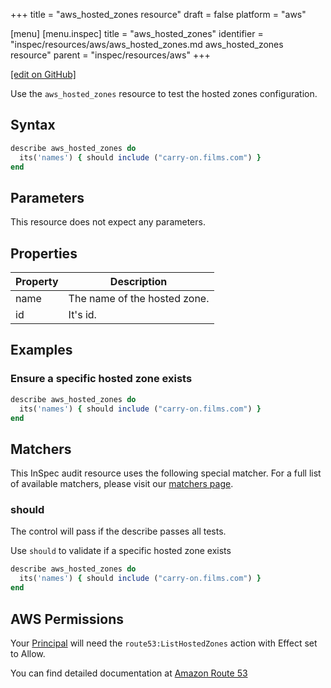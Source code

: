 +++
title = "aws_hosted_zones resource"
draft = false
platform = "aws"

[menu]
  [menu.inspec]
    title = "aws_hosted_zones"
    identifier = "inspec/resources/aws/aws_hosted_zones.md aws_hosted_zones resource"
    parent = "inspec/resources/aws"
+++

[\[edit on GitHub\]](https://github.com/inspec/inspec-aws/blob/master/docs/resources/aws_hosted_zones.md)

Use the `aws_hosted_zones` resource to test the hosted zones configuration.

## Syntax

```ruby
describe aws_hosted_zones do
  its('names') { should include ("carry-on.films.com") }
end
```

## Parameters

This resource does not expect any parameters.

## Properties

| Property | Description                  |
| -------- | ---------------------------- |
| name     | The name of the hosted zone. |
| id       | It's id.                     |

## Examples

### Ensure a specific hosted zone exists

```ruby
describe aws_hosted_zones do
  its('names') { should include ("carry-on.films.com") }
end
```

## Matchers

This InSpec audit resource uses the following special matcher. For a full list
of available matchers, please visit our [matchers page](/inspec/matchers/).

### should

The control will pass if the describe passes all tests.

Use `should` to validate if a specific hosted zone exists

```ruby
describe aws_hosted_zones do
  its('names') { should include ("carry-on.films.com") }
end
```

## AWS Permissions

Your [Principal](https://docs.aws.amazon.com/IAM/latest/UserGuide/intro-structure.html#intro-structure-principal) will need the `route53:ListHostedZones` action with Effect set to Allow.

You can find detailed documentation at [Amazon Route 53](https://docs.aws.amazon.com/Route53/latest/DeveloperGuide/r53-api-permissions-ref.html)
